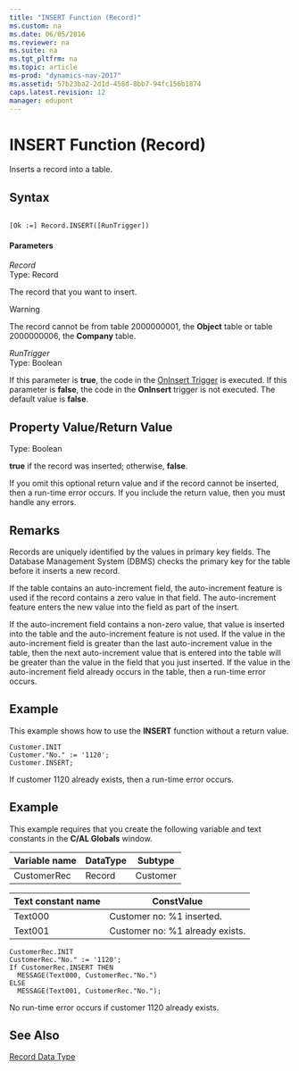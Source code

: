 ```yaml
---
title: "INSERT Function (Record)"
ms.custom: na
ms.date: 06/05/2016
ms.reviewer: na
ms.suite: na
ms.tgt_pltfrm: na
ms.topic: article
ms-prod: "dynamics-nav-2017"
ms.assetid: 57b23ba2-2d1d-458d-8bb7-94fc156b1874
caps.latest.revision: 12
manager: edupont
---
```

# INSERT Function (Record)
Inserts a record into a table.  
  
## Syntax  
  
```  
  
[Ok :=] Record.INSERT([RunTrigger])  
```  
  
#### Parameters  
 *Record*  
 Type: Record  
  
 The record that you want to insert.  
  
> [!WARNING]  
>  The record cannot be from table 2000000001, the **Object** table or table 2000000006, the **Company** table.  
  
 *RunTrigger*  
 Type: Boolean  
  
 If this parameter is **true**, the code in the [OnInsert Trigger](OnInsert-Trigger.md) is executed. If this parameter is **false**, the code in the **OnInsert** trigger is not executed. The default value is **false**.  
  
## Property Value\/Return Value  
 Type: Boolean  
  
 **true** if the record was inserted; otherwise, **false**.  
  
 If you omit this optional return value and if the record cannot be inserted, then a run\-time error occurs. If you include the return value, then you must handle any errors.  
  
## Remarks  
 Records are uniquely identified by the values in primary key fields. The Database Management System \(DBMS\) checks the primary key for the table before it inserts a new record.  
  
 If the table contains an auto\-increment field, the auto\-increment feature is used if the record contains a zero value in that field. The auto\-increment feature enters the new value into the field as part of the insert.  
  
 If the auto\-increment field contains a non\-zero value, that value is inserted into the table and the auto\-increment feature is not used. If the value in the auto\-increment field is greater than the last auto\-increment value in the table, then the next auto\-increment value that is entered into the table will be greater than the value in the field that you just inserted. If the value in the auto\-increment field already occurs in the table, then a run\-time error occurs.  
  
## Example  
 This example shows how to use the **INSERT** function without a return value.  
  
```  
Customer.INIT  
Customer."No." := '1120';  
Customer.INSERT;  
```  
  
 If customer 1120 already exists, then a run\-time error occurs.  
  
## Example  
 This example requires that you create the following variable and text constants in the **C\/AL Globals** window.  
  
|Variable name|DataType|Subtype|  
|-------------------|--------------|-------------|  
|CustomerRec|Record|Customer|  
  
|Text constant name|ConstValue|  
|------------------------|----------------|  
|Text000|Customer no: %1 inserted.|  
|Text001|Customer no: %1 already exists.|  
  
```  
CustomerRec.INIT  
CustomerRec."No." := '1120';  
If CustomerRec.INSERT THEN  
  MESSAGE(Text000, CustomerRec."No.")  
ELSE  
  MESSAGE(Text001, CustomerRec."No.");  
```  
  
 No run\-time error occurs if customer 1120 already exists.  
  
## See Also  
 [Record Data Type](Record-Data-Type.md)